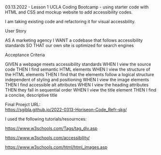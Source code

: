 03.13.2022 - Lesson 1 UCLA Coding Bootcamp - using starter code with HTML and CSS and mockup website to add accessibility codes.

I am taking existing code and refactoring it for visual accessbility.

User Story

AS A marketing agency
I WANT a codebase that follows accessibility standards
SO THAT our own site is optimized for search engines

Acceptance Criteria

GIVEN a webpage meets accessibility standards
WHEN I view the source code
THEN I find semantic HTML elements
WHEN I view the structure of the HTML elements
THEN I find that the elements follow a logical structure independent of styling and positioning
WHEN I view the image elements
THEN I find accessible alt attributes
WHEN I view the heading attributes
THEN they fall in sequential order
WHEN I view the title element
THEN I find a concise, descriptive title

Final Proejct URL:  
https://sgibla.github.io/2022-0313-Horiseon-Code_Refr-skg/

I used the following tutorials/resournces:

https://www.w3schools.com/Tags/tag_div.asp

https://www.w3schools.com/accessibility/

https://www.w3schools.com/html/html_images.asp
